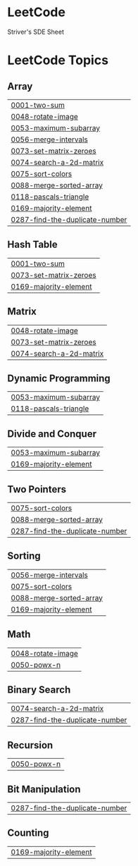 # LeetCode
Striver's SDE Sheet 

<!---LeetCode Topics Start-->
# LeetCode Topics
## Array
|  |
| ------- |
| [0001-two-sum](https://github.com/harshulmalhotra18/LeetCode/tree/master/0001-two-sum) |
| [0048-rotate-image](https://github.com/harshulmalhotra18/LeetCode/tree/master/0048-rotate-image) |
| [0053-maximum-subarray](https://github.com/harshulmalhotra18/LeetCode/tree/master/0053-maximum-subarray) |
| [0056-merge-intervals](https://github.com/harshulmalhotra18/LeetCode/tree/master/0056-merge-intervals) |
| [0073-set-matrix-zeroes](https://github.com/harshulmalhotra18/LeetCode/tree/master/0073-set-matrix-zeroes) |
| [0074-search-a-2d-matrix](https://github.com/harshulmalhotra18/LeetCode/tree/master/0074-search-a-2d-matrix) |
| [0075-sort-colors](https://github.com/harshulmalhotra18/LeetCode/tree/master/0075-sort-colors) |
| [0088-merge-sorted-array](https://github.com/harshulmalhotra18/LeetCode/tree/master/0088-merge-sorted-array) |
| [0118-pascals-triangle](https://github.com/harshulmalhotra18/LeetCode/tree/master/0118-pascals-triangle) |
| [0169-majority-element](https://github.com/harshulmalhotra18/LeetCode/tree/master/0169-majority-element) |
| [0287-find-the-duplicate-number](https://github.com/harshulmalhotra18/LeetCode/tree/master/0287-find-the-duplicate-number) |
## Hash Table
|  |
| ------- |
| [0001-two-sum](https://github.com/harshulmalhotra18/LeetCode/tree/master/0001-two-sum) |
| [0073-set-matrix-zeroes](https://github.com/harshulmalhotra18/LeetCode/tree/master/0073-set-matrix-zeroes) |
| [0169-majority-element](https://github.com/harshulmalhotra18/LeetCode/tree/master/0169-majority-element) |
## Matrix
|  |
| ------- |
| [0048-rotate-image](https://github.com/harshulmalhotra18/LeetCode/tree/master/0048-rotate-image) |
| [0073-set-matrix-zeroes](https://github.com/harshulmalhotra18/LeetCode/tree/master/0073-set-matrix-zeroes) |
| [0074-search-a-2d-matrix](https://github.com/harshulmalhotra18/LeetCode/tree/master/0074-search-a-2d-matrix) |
## Dynamic Programming
|  |
| ------- |
| [0053-maximum-subarray](https://github.com/harshulmalhotra18/LeetCode/tree/master/0053-maximum-subarray) |
| [0118-pascals-triangle](https://github.com/harshulmalhotra18/LeetCode/tree/master/0118-pascals-triangle) |
## Divide and Conquer
|  |
| ------- |
| [0053-maximum-subarray](https://github.com/harshulmalhotra18/LeetCode/tree/master/0053-maximum-subarray) |
| [0169-majority-element](https://github.com/harshulmalhotra18/LeetCode/tree/master/0169-majority-element) |
## Two Pointers
|  |
| ------- |
| [0075-sort-colors](https://github.com/harshulmalhotra18/LeetCode/tree/master/0075-sort-colors) |
| [0088-merge-sorted-array](https://github.com/harshulmalhotra18/LeetCode/tree/master/0088-merge-sorted-array) |
| [0287-find-the-duplicate-number](https://github.com/harshulmalhotra18/LeetCode/tree/master/0287-find-the-duplicate-number) |
## Sorting
|  |
| ------- |
| [0056-merge-intervals](https://github.com/harshulmalhotra18/LeetCode/tree/master/0056-merge-intervals) |
| [0075-sort-colors](https://github.com/harshulmalhotra18/LeetCode/tree/master/0075-sort-colors) |
| [0088-merge-sorted-array](https://github.com/harshulmalhotra18/LeetCode/tree/master/0088-merge-sorted-array) |
| [0169-majority-element](https://github.com/harshulmalhotra18/LeetCode/tree/master/0169-majority-element) |
## Math
|  |
| ------- |
| [0048-rotate-image](https://github.com/harshulmalhotra18/LeetCode/tree/master/0048-rotate-image) |
| [0050-powx-n](https://github.com/harshulmalhotra18/LeetCode/tree/master/0050-powx-n) |
## Binary Search
|  |
| ------- |
| [0074-search-a-2d-matrix](https://github.com/harshulmalhotra18/LeetCode/tree/master/0074-search-a-2d-matrix) |
| [0287-find-the-duplicate-number](https://github.com/harshulmalhotra18/LeetCode/tree/master/0287-find-the-duplicate-number) |
## Recursion
|  |
| ------- |
| [0050-powx-n](https://github.com/harshulmalhotra18/LeetCode/tree/master/0050-powx-n) |
## Bit Manipulation
|  |
| ------- |
| [0287-find-the-duplicate-number](https://github.com/harshulmalhotra18/LeetCode/tree/master/0287-find-the-duplicate-number) |
## Counting
|  |
| ------- |
| [0169-majority-element](https://github.com/harshulmalhotra18/LeetCode/tree/master/0169-majority-element) |
<!---LeetCode Topics End-->